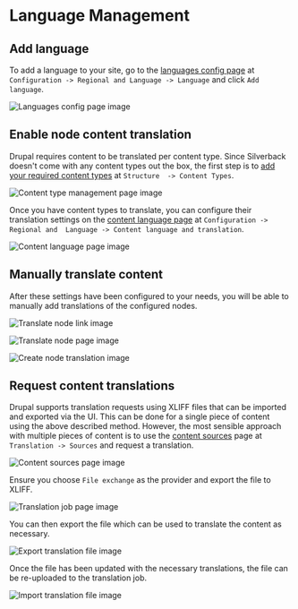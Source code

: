 # Language Management

## Add language

To add a language to your site, go to the [languages config page](http://127.0.0.1:8888/admin/config/regional/language) 
at `Configuration -> Regional and Language -> Language` and click `Add language`. 

![Languages config page image](./assets/languages_config.png "Languages config page")

## Enable node content translation

Drupal requires content to be translated per content type. Since Silverback doesn't come with any content types out the 
box, the first step is to [add your required content types](http://127.0.0.1:8888/admin/structure/types) at `Structure 
-> Content Types`.

![Content type management page image](./assets/add_content_type.png "Content type management page")

Once you have content types to translate, you can configure their translation settings on the 
[content language page](http://127.0.0.1:8888/admin/config/regional/content-language) at `Configuration -> Regional and 
Language -> Content language and translation`.

![Content language page image](./assets/content_language.png "Content language page")

## Manually translate content

After these settings have been configured to your needs, you will be able to manually add translations of the 
configured nodes.

![Translate node link image](./assets/translate_node.png "Translate node link")

![Translate node page image](./assets/translate_node_page.png "Translate node page")

![Create node translation image](./assets/create_translated_node.png "Create node translation")

## Request content translations

Drupal supports translation requests using XLIFF files that can be imported and exported via the UI. This can be done 
for a single piece of content using the above described method. However, the most sensible approach with multiple pieces
of content is to use the [content sources](http://127.0.0.1:8888/admin/tmgmt/sources) page at `Translation -> Sources` 
and request a translation.
 
![Content sources page image](./assets/content_sources.png "Content sources page")

Ensure you choose `File exchange` as the provider and export the file to XLIFF.
 
![Translation job page image](./assets/translation_job.png "Translation job page")

You can then export the file which can be used to translate the content as necessary.
 
![Export translation file image](./assets/export_file.png "Export translation file page")

Once the file has been updated with the necessary translations, the file can be re-uploaded to the translation job.
 
![Import translation file image](./assets/import_file.png "Import translation file page")
